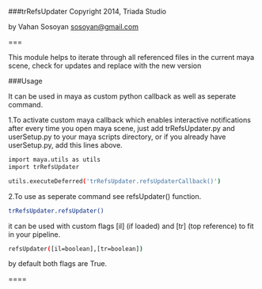 ###trRefsUpdater
Copyright 2014, Triada Studio

by Vahan Sosoyan sosoyan@gmail.com

===

This module helps to iterate through all referenced files in the current maya scene, check for updates and replace with the new version

###Usage

It can be used in maya as custom python callback as well as seperate command.

1.To activate custom maya callback which enables interactive notifications after every time you open maya scene, just add trRefsUpdater.py and userSetup.py to your maya scripts directory, or if you already have userSetup.py, add this lines above.

```bash
import maya.utils as utils
import trRefsUpdater

utils.executeDeferred('trRefsUpdater.refsUpdaterCallback()')
```

2.To use as seperate command see refsUpdater() function.

```bash
trRefsUpdater.refsUpdater()
```
it can be used with custom flags [il] (if loaded) and [tr] (top reference) to fit in your pipeline.

```bash
refsUpdater([il=boolean],[tr=boolean])
```

by default both flags are True.

====
